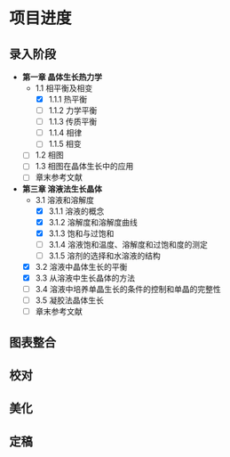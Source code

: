 # 项目进度
## 录入阶段
- **第一章 晶体生长热力学**
  - 1.1 相平衡及相变
    - [x] 1.1.1 热平衡
    - [ ] 1.1.2 力学平衡
    - [ ] 1.1.3 传质平衡
    - [ ] 1.1.4 相律
    - [ ] 1.1.5 相变
  - [ ] 1.2 相图
  - [ ] 1.3 相图在晶体生长中的应用
  - [ ] 章末参考文献
- **第三章 溶液法生长晶体**
  - 3.1 溶液和溶解度
    - [x] 3.1.1 溶液的概念
    - [x] 3.1.2 溶解度和溶解度曲线
    - [x] 3.1.3 饱和与过饱和
    - [ ] 3.1.4 溶液饱和温度、溶解度和过饱和度的测定
    - [ ] 3.1.5 溶剂的选择和水溶液的结构
  - [x] 3.2 溶液中晶体生长的平衡
  - [x] 3.3 从溶液中生长晶体的方法
  - [ ] 3.4 溶液中培养单晶生长的条件的控制和单晶的完整性
  - [ ] 3.5 凝胶法晶体生长
  - [ ] 章末参考文献
  
## 图表整合

## 校对

## 美化

## 定稿
